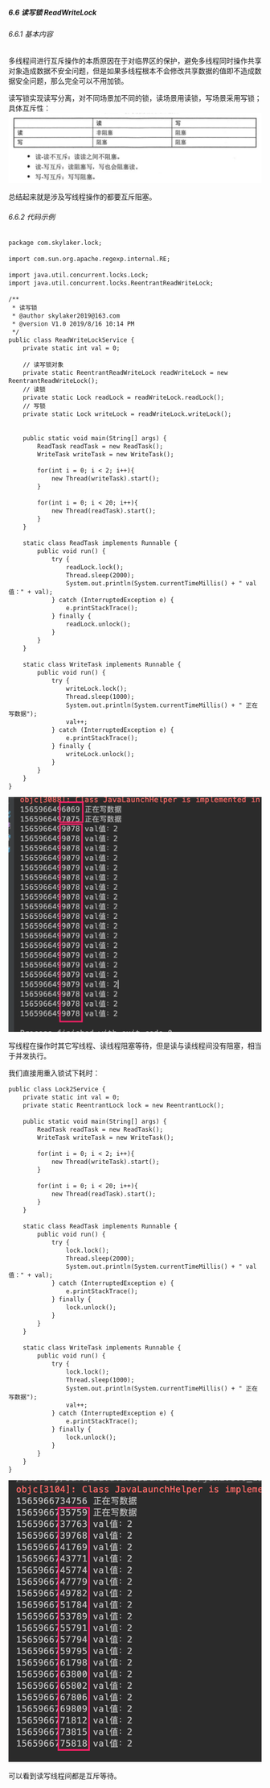 ##### 6.6 读写锁 ReadWriteLock
###### 6.6.1 基本内容
多线程间进行互斥操作的本质原因在于对临界区的保护，避免多线程同时操作共享对象造成数据不安全问题，但是如果多线程根本不会修改共享数据的值即不造成数据安全问题，那么完全可以不用加锁。

读写锁实现读写分离，对不同场景加不同的锁，读场景用读锁，写场景采用写锁；具体互斥性：
![50810e5a970b27044bbc54acc06c9617](6.6读写锁ReadWriteLock.resources/CEC54E82-21BC-47A4-851A-C70C7AC821A0.png)

总结起来就是涉及写线程操作的都要互斥阻塞。

###### 6.6.2 代码示例

```
package com.skylaker.lock;

import com.sun.org.apache.regexp.internal.RE;

import java.util.concurrent.locks.Lock;
import java.util.concurrent.locks.ReentrantReadWriteLock;

/**
 * 读写锁
 * @author skylaker2019@163.com
 * @version V1.0 2019/8/16 10:14 PM
 */
public class ReadWriteLockService {
    private static int val = 0;

    // 读写锁对象
    private static ReentrantReadWriteLock readWriteLock = new ReentrantReadWriteLock();
    // 读锁
    private static Lock readLock = readWriteLock.readLock();
    // 写锁
    private static Lock writeLock = readWriteLock.writeLock();


    public static void main(String[] args) {
        ReadTask readTask = new ReadTask();
        WriteTask writeTask = new WriteTask();

        for(int i = 0; i < 2; i++){
            new Thread(writeTask).start();
        }

        for(int i = 0; i < 20; i++){
            new Thread(readTask).start();
        }
    }

    static class ReadTask implements Runnable {
        public void run() {
            try {
                readLock.lock();
                Thread.sleep(2000);
                System.out.println(System.currentTimeMillis() + " val值：" + val);
            } catch (InterruptedException e) {
                e.printStackTrace();
            } finally {
                readLock.unlock();
            }
        }
    }

    static class WriteTask implements Runnable {
        public void run() {
            try {
                writeLock.lock();
                Thread.sleep(1000);
                System.out.println(System.currentTimeMillis() + " 正在写数据");
                val++;
            } catch (InterruptedException e) {
                e.printStackTrace();
            } finally {
                writeLock.unlock();
            }
        }
    }
}
```

![34ad1d13222d3adb92ecbdedef8a3892](6.6读写锁ReadWriteLock.resources/3D4FCEE4-AA58-4052-824E-411195B30270.png)

写线程在操作时其它写线程、读线程阻塞等待，但是读与读线程间没有阻塞，相当于并发执行。

我们直接用重入锁试下耗时：

```
public class Lock2Service {
    private static int val = 0;
    private static ReentrantLock lock = new ReentrantLock();

    public static void main(String[] args) {
        ReadTask readTask = new ReadTask();
        WriteTask writeTask = new WriteTask();

        for(int i = 0; i < 2; i++){
            new Thread(writeTask).start();
        }

        for(int i = 0; i < 20; i++){
            new Thread(readTask).start();
        }
    }

    static class ReadTask implements Runnable {
        public void run() {
            try {
                lock.lock();
                Thread.sleep(2000);
                System.out.println(System.currentTimeMillis() + " val值：" + val);
            } catch (InterruptedException e) {
                e.printStackTrace();
            } finally {
                lock.unlock();
            }
        }
    }

    static class WriteTask implements Runnable {
        public void run() {
            try {
                lock.lock();
                Thread.sleep(1000);
                System.out.println(System.currentTimeMillis() + " 正在写数据");
                val++;
            } catch (InterruptedException e) {
                e.printStackTrace();
            } finally {
                lock.unlock();
            }
        }
    }
}
```

![da0d907ae03e29cf49e8fa3569667f56](6.6读写锁ReadWriteLock.resources/7A71B8DF-239F-4EE4-AC68-7ED470135E35.png)

可以看到读写线程间都是互斥等待。